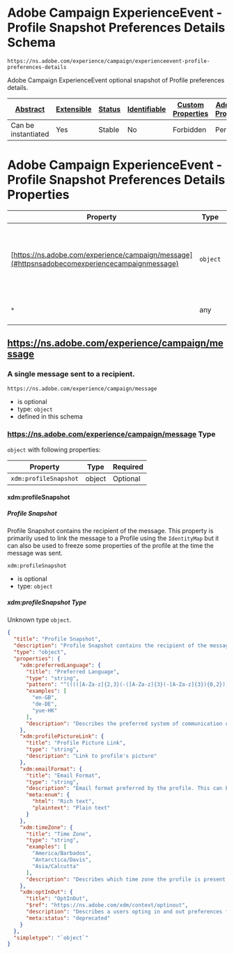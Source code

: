 
# Adobe Campaign ExperienceEvent - Profile Snapshot Preferences Details Schema

```
https://ns.adobe.com/experience/campaign/experienceevent-profile-preferences-details
```

Adobe Campaign ExperienceEvent optional snapshot of Profile preferences details.

| [Abstract](../../../../abstract.md) | [Extensible](../../../../extensions.md) | [Status](../../../../status.md) | [Identifiable](../../../../id.md) | [Custom Properties](../../../../extensions.md) | [Additional Properties](../../../../extensions.md) | Defined In |
|-------------------------------------|-----------------------------------------|---------------------------------|-----------------------------------|------------------------------------------------|----------------------------------------------------|------------|
| Can be instantiated | Yes | Stable | No | Forbidden | Permitted | [adobe/experience/campaign/experienceevent-profile-preferences-details.schema.json](adobe/experience/campaign/experienceevent-profile-preferences-details.schema.json) |

# Adobe Campaign ExperienceEvent - Profile Snapshot Preferences Details Properties

| Property | Type | Required | Defined by |
|----------|------|----------|------------|
| [https://ns.adobe.com/experience/campaign/message](#httpsnsadobecomexperiencecampaignmessage) | `object` | Optional | Adobe Campaign ExperienceEvent - Profile Snapshot Preferences Details (this schema) |
| `*` | any | Additional | this schema *allows* additional properties |

## https://ns.adobe.com/experience/campaign/message
### A single message sent to a recipient.

`https://ns.adobe.com/experience/campaign/message`
* is optional
* type: `object`
* defined in this schema

### https://ns.adobe.com/experience/campaign/message Type


`object` with following properties:


| Property | Type | Required |
|----------|------|----------|
| `xdm:profileSnapshot`| object | Optional |



#### xdm:profileSnapshot
##### Profile Snapshot

Profile Snapshot contains the recipient of the message. This property is primarily used to link the message to a Profile using the `IdentityMap` but it can also be used to freeze some properties of the profile at the time the message was sent.

`xdm:profileSnapshot`
* is optional
* type: `object`

##### xdm:profileSnapshot Type

Unknown type `object`.

```json
{
  "title": "Profile Snapshot",
  "description": "Profile Snapshot contains the recipient of the message. This property is primarily used to link the message to a Profile using the `IdentityMap` but it can also be used to freeze some properties of the profile at the time the message was sent.",
  "type": "object",
  "properties": {
    "xdm:preferredLanguage": {
      "title": "Preferred Language",
      "type": "string",
      "pattern": "^(((([A-Za-z]{2,3}(-([A-Za-z]{3}(-[A-Za-z]{3}){0,2}))?)|[A-Za-z]{4}|[A-Za-z]{5,8})(-([A-Za-z]{4}))?(-([A-Za-z]{2}|[0-9]{3}))?(-([A-Za-z0-9]{5,8}|[0-9][A-Za-z0-9]{3}))*(-([0-9A-WY-Za-wy-z](-[A-Za-z0-9]{2,8})+))*(-(x(-[A-Za-z0-9]{1,8})+))?)|(x(-[A-Za-z0-9]{1,8})+)|((en-GB-oed|i-ami|i-bnn|i-default|i-enochian|i-hak|i-klingon|i-lux|i-mingo|i-navajo|i-pwn|i-tao|i-tay|i-tsu|sgn-BE-FR|sgn-BE-NL|sgn-CH-DE)|(art-lojban|cel-gaulish|no-bok|no-nyn|zh-guoyu|zh-hakka|zh-min|zh-min-nan|zh-xiang)))$",
      "examples": [
        "en-GB",
        "de-DE",
        "yue-HK"
      ],
      "description": "Describes the preferred system of communication used by the profile. Language codes are expressed in BCP 47 format."
    },
    "xdm:profilePictureLink": {
      "title": "Profile Picture Link",
      "type": "string",
      "description": "Link to profile's picture"
    },
    "xdm:emailFormat": {
      "title": "Email Format",
      "type": "string",
      "description": "Email format preferred by the profile. This can be rich text/plain text",
      "meta:enum": {
        "html": "Rich text",
        "plaintext": "Plain text"
      }
    },
    "xdm:timeZone": {
      "title": "Time Zone",
      "type": "string",
      "examples": [
        "America/Barbados",
        "Antarctica/Davis",
        "Asia/Calcutta"
      ],
      "description": "Describes which time zone the profile is present in, most frequently/the time zone preferred by the profile. Time zones are expressed according to the IETF tz database: https://www.ietf.org/timezones/tzdb-2016i/tz-link.htm"
    },
    "xdm:optInOut": {
      "title": "OptInOut",
      "$ref": "https://ns.adobe.com/xdm/context/optinout",
      "description": "Describes a users opting in and out preferences for communication by medium and communication type.",
      "meta:status": "deprecated"
    }
  },
  "simpletype": "`object`"
}
```









